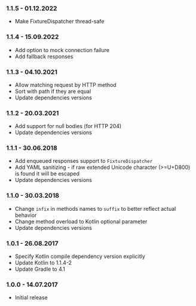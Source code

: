 ### 1.1.5 - 01.12.2022

- Make FixtureDispatcher thread-safe

### 1.1.4 - 15.09.2022

- Add option to mock connection failure
- Add fallback responses

### 1.1.3 - 04.10.2021

- Allow matching request by HTTP method
- Sort with path if they are equal
- Update dependencies versions

### 1.1.2 - 20.03.2021

- Add support for null bodies (for HTTP 204)
- Update dependencies versions

### 1.1.1 - 30.06.2018

- Add enqueued responses support to `FixtureDispatcher`
- Add YAML sanitizing - if raw extended Unicode character (>=U+D800) is found it will be escaped
- Update dependencies versions

### 1.1.0 - 30.03.2018

- Change `infix` in methods names to `suffix` to better reflect actual behavior
- Change method overload to Kotlin optional parameter
- Update dependencies versions

### 1.0.1 - 26.08.2017

- Specify Kotlin compile dependency version explicitly
- Update Kotlin to 1.1.4-2
- Update Gradle to 4.1

### 1.0.0 - 14.07.2017

- Initial release 
